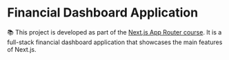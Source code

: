 # Financial Dashboard Application

📚 This project is developed as part of the [Next.js App Router course](https://nextjs.org/learn/dashboard-app). It is a full-stack financial dashboard application that showcases the main features of Next.js.
